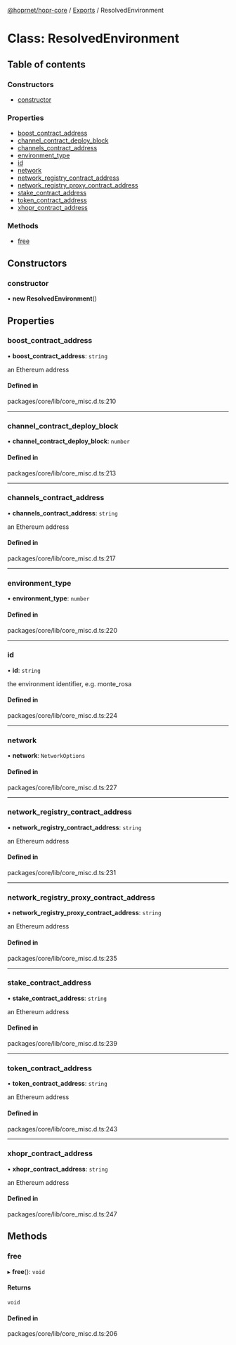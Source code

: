 [@hoprnet/hopr-core](../README.md) / [Exports](../modules.md) / ResolvedEnvironment

# Class: ResolvedEnvironment

## Table of contents

### Constructors

- [constructor](ResolvedEnvironment.md#constructor)

### Properties

- [boost\_contract\_address](ResolvedEnvironment.md#boost_contract_address)
- [channel\_contract\_deploy\_block](ResolvedEnvironment.md#channel_contract_deploy_block)
- [channels\_contract\_address](ResolvedEnvironment.md#channels_contract_address)
- [environment\_type](ResolvedEnvironment.md#environment_type)
- [id](ResolvedEnvironment.md#id)
- [network](ResolvedEnvironment.md#network)
- [network\_registry\_contract\_address](ResolvedEnvironment.md#network_registry_contract_address)
- [network\_registry\_proxy\_contract\_address](ResolvedEnvironment.md#network_registry_proxy_contract_address)
- [stake\_contract\_address](ResolvedEnvironment.md#stake_contract_address)
- [token\_contract\_address](ResolvedEnvironment.md#token_contract_address)
- [xhopr\_contract\_address](ResolvedEnvironment.md#xhopr_contract_address)

### Methods

- [free](ResolvedEnvironment.md#free)

## Constructors

### constructor

• **new ResolvedEnvironment**()

## Properties

### boost\_contract\_address

• **boost\_contract\_address**: `string`

an Ethereum address

#### Defined in

packages/core/lib/core_misc.d.ts:210

___

### channel\_contract\_deploy\_block

• **channel\_contract\_deploy\_block**: `number`

#### Defined in

packages/core/lib/core_misc.d.ts:213

___

### channels\_contract\_address

• **channels\_contract\_address**: `string`

an Ethereum address

#### Defined in

packages/core/lib/core_misc.d.ts:217

___

### environment\_type

• **environment\_type**: `number`

#### Defined in

packages/core/lib/core_misc.d.ts:220

___

### id

• **id**: `string`

the environment identifier, e.g. monte_rosa

#### Defined in

packages/core/lib/core_misc.d.ts:224

___

### network

• **network**: `NetworkOptions`

#### Defined in

packages/core/lib/core_misc.d.ts:227

___

### network\_registry\_contract\_address

• **network\_registry\_contract\_address**: `string`

an Ethereum address

#### Defined in

packages/core/lib/core_misc.d.ts:231

___

### network\_registry\_proxy\_contract\_address

• **network\_registry\_proxy\_contract\_address**: `string`

an Ethereum address

#### Defined in

packages/core/lib/core_misc.d.ts:235

___

### stake\_contract\_address

• **stake\_contract\_address**: `string`

an Ethereum address

#### Defined in

packages/core/lib/core_misc.d.ts:239

___

### token\_contract\_address

• **token\_contract\_address**: `string`

an Ethereum address

#### Defined in

packages/core/lib/core_misc.d.ts:243

___

### xhopr\_contract\_address

• **xhopr\_contract\_address**: `string`

an Ethereum address

#### Defined in

packages/core/lib/core_misc.d.ts:247

## Methods

### free

▸ **free**(): `void`

#### Returns

`void`

#### Defined in

packages/core/lib/core_misc.d.ts:206

